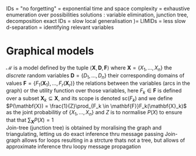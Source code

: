 IDs = "no forgetting" = exponential time and space complexity = exhaustive enumeration over possibilities
solutions : variable elimination, junction tree, decomposition
exact IDs = slow
local generalisation )= LIMIDs = less slow
d-separation = identifying relevant variables
# Graphical models
$\mathcal{M}$ is a model defined by the tuple
$\langle \mathbf{X}, \mathbf{D}, \mathbf{F}\rangle$ where
$\mathbf{X} = \{X_1,\dots,X_n\}$ the *discrete* random variables
$\mathbf{D}=\{D_1,\dots,D_n\}$ their corresponding domains of values
$\mathbf{F} = \{F_1(\mathbf{X}_1),\dots,F_r(\mathbf{X}_r)\}$ the relations between the variables (arcs in the graph) or the utility function over those variables, here $F_k \in \mathbf{F}$ is defined over a subset $\mathbf{X}_k \subseteq \mathbf{X}$, and its scope is denoted $\text{sc}(F_k)$ 
and we define $P(\mathbf{X}) = \frac{1}{Z}\prod_{F_k \in \mathbf{F}}F_k(\mathbf{X}_k)$ as the joint probabilitiy of $\{X_1,\dots,X_n\}$ 
and $Z$ is to normalise $P(X)$ to ensure that that $\sum_{\mathbf{X}} P(X) = 1$  
Join-tree (junction tree) is obtained by moralising the graph and triangulating, letting us do exact inference thru message passing
Join-graph allows for loops resulting in a strcture thats not a tree, but allows of approximate inference thru loopy message propagation